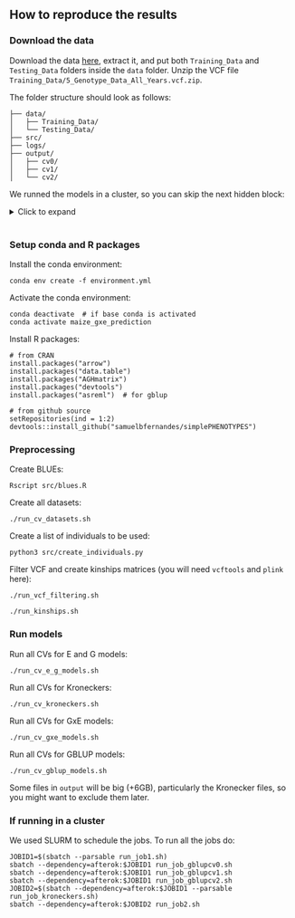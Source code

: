 ## How to reproduce the results

### Download the data

Download the data [here](https://doi.org/10.25739/tq5e-ak26), extract it, and put both `Training_Data` and `Testing_Data` folders inside the `data` folder. Unzip the VCF file `Training_Data/5_Genotype_Data_All_Years.vcf.zip`.

The folder structure should look as follows:
```
├── data/
│   ├── Training_Data/
│   └── Testing_Data/
├── src/
├── logs/
├── output/
│   ├── cv0/
│   ├── cv1/
│   └── cv2/
```

We runned the models in a cluster, so you can skip the next hidden block: 
<details>
<summary>Click to expand</summary>

```
module load gcc/9.3.1 mkl/19.0.5 R/4.2.2 vcftools/0.1.15 plink/5.2
module load python/anaconda-3.10
source /share/apps/bin/conda-3.10.sh

# create .Rprofile
cat ~/.Rprofile
# options(repos = c(CRAN = "https://mirrors.nics.utk.edu/cran"))

# create .Renviron
cat ~/.Renviron 
# R_LIBS_USER=~/R/%p/%v

# create R folders
cd
mkdir -p R
mkdir -p R/x86_64-pc-linux-gnu
mkdir -p R/x86_64-pc-linux-gnu/4.2

# set cpp 17 variables
mkdir -p ~/.R
cat ~/.R/Makevars
# echo "CC = $(which gcc) -fPIC"
# echo "CXX17 = $(which g++) -fPIC"
# echo "CXX17STD = -std=c++17"
# echo "CXX17FLAGS = ${CXX11FLAGS}"
```

</details>

<br>

### Setup conda and R packages
Install the conda environment:
```
conda env create -f environment.yml
```

Activate the conda environment:
```
conda deactivate  # if base conda is activated
conda activate maize_gxe_prediction
```

Install R packages:
```
# from CRAN
install.packages("arrow")
install.packages("data.table")
install.packages("AGHmatrix")
install.packages("devtools")
install.packages("asreml")  # for gblup

# from github source
setRepositories(ind = 1:2)
devtools::install_github("samuelbfernandes/simplePHENOTYPES")
```


### Preprocessing

Create BLUEs:
```
Rscript src/blues.R
```

Create all datasets:
```
./run_cv_datasets.sh
```

Create a list of individuals to be used:
```
python3 src/create_individuals.py
```

Filter VCF and create kinships matrices (you will need `vcftools` and `plink` here):
```
./run_vcf_filtering.sh
```
```
./run_kinships.sh
```

### Run models

Run all CVs for E and G models:   
```
./run_cv_e_g_models.sh
```

Run all CVs for Kroneckers:
```
./run_cv_kroneckers.sh
```

Run all CVs for GxE models:   
```
./run_cv_gxe_models.sh
```

Run all CVs for GBLUP models:
```
./run_cv_gblup_models.sh
```

Some files in `output` will be big (+6GB), particularly the Kronecker files, so you might want to exclude them later.

### If running in a cluster
We used SLURM to schedule the jobs. To run all the jobs do:
```
JOBID1=$(sbatch --parsable run_job1.sh)
sbatch --dependency=afterok:$JOBID1 run_job_gblupcv0.sh
sbatch --dependency=afterok:$JOBID1 run_job_gblupcv1.sh
sbatch --dependency=afterok:$JOBID1 run_job_gblupcv2.sh
JOBID2=$(sbatch --dependency=afterok:$JOBID1 --parsable run_job_kroneckers.sh)
sbatch --dependency=afterok:$JOBID2 run_job2.sh
```


